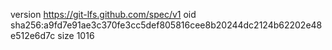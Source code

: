 version https://git-lfs.github.com/spec/v1
oid sha256:a9fd7e91ae3c370fe3cc5def805816cee8b20244dc2124b62202e48e512e6d7c
size 1016
